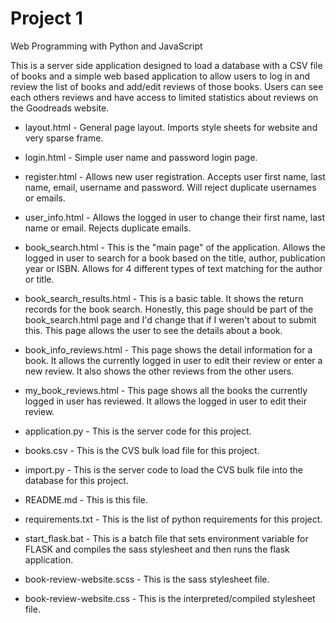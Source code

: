 # Project 1

Web Programming with Python and JavaScript

This is a server side application designed to load a database with a CSV file of books and a simple web based application to allow users to log in and review the list of books and add/edit reviews of those books. Users can see each others reviews and have access to limited statistics about reviews on the Goodreads website.

* layout.html - General page layout. Imports style sheets for website and very sparse frame.

* login.html - Simple user name and password login page.
* register.html - Allows new user registration. Accepts user first name, last name, email, username and password. Will reject duplicate usernames or emails.
* user_info.html - Allows the logged in user to change their first name, last name or email. Rejects duplicate emails.
* book_search.html - This is the "main page" of the application. Allows the logged in user to search for a book based on the title, author, publication year or ISBN. Allows for 4 different types of text matching for the author or title.
* book_search_results.html - This is a basic table. It shows the return records for the book search. Honestly, this page should be part of the book_search.html page and I'd change that if I weren't about to submit this. This page allows the user to see the details about a book.
* book_info_reviews.html - This page shows the detail information for a book. It allows the currently logged in user to edit their review or enter a new review. It also shows the other reviews from the other users.
* my_book_reviews.html - This page shows all the books the currently logged in user has reviewed. It allows the logged in user to edit their review.

* application.py - This is the server code for this project.
* books.csv - This is the CVS bulk load file for this project.
* import.py - This is the server code to load the CVS bulk file into the database for this project.
* README.md - This is this file.
* requirements.txt - This is the list of python requirements for this project.
* start_flask.bat - This is a batch file that sets environment variable for FLASK and compiles the sass stylesheet and then runs the flask application.

* book-review-website.scss - This is the sass stylesheet file.
* book-review-website.css - This is the interpreted/compiled stylesheet file.
